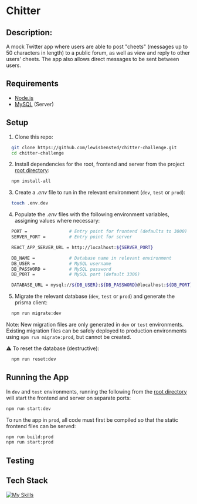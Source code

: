 # Chitter

## Description:
A mock Twitter app where users are able to post "cheets" (messages up to 50 characters in length) to a public forum, as well as view and reply to other users' cheets. The app also allows direct messages to be sent between users.

## Requirements

* [Node.js](https://nodejs.org/en)
* [MySQL](https://www.mysql.com/) (Server)

## Setup

1. Clone this repo:

```sh
  git clone https://github.com/lewisbensted/chitter-challenge.git
  cd chitter-challenge
```

2. Install dependencies for the root, frontend and server from the project [root directory](/):

```sh
  npm install-all
```

3. Create a _.env_ file to run in the relevant environment (`dev`, `test` or `prod`):

```sh
  touch .env.dev
```

4. Populate the _.env_ files with the following environment variables, assigning values where necessary:

```sh
  PORT =                # Entry point for frontend (defaults to 3000)
  SERVER_PORT =         # Entry point for server

  REACT_APP_SERVER_URL = http://localhost:${SERVER_PORT}

  DB_NAME =             # Database name in relevant environment
  DB_USER =             # MySQL username
  DB_PASSWORD =         # MySQL password
  DB_PORT =             # MySQL port (default 3306)

  DATABASE_URL = mysql://${DB_USER}:${DB_PASSWORD}@localhost:${DB_PORT}/${DB_NAME}

```

5. Migrate the relevant database (`dev`, `test` or `prod`) and generate the prisma client:

```sh
  npm run migrate:dev
```
Note: New migration files are only generated in `dev` or `test` environments. Existing migration files can be safely deployed to production environments using `npm run migrate:prod`, but cannot be created.

⚠️ To reset the database (destructive):
```sh
  npm run reset:dev
```

## Running the App

In `dev` and `test` environments, running the following from the [root directory](/) will start the frontend and server on separate ports:

```sh
npm run start:dev
```

To run the app in `prod`, all code must first be compiled so that the static frontend files can be served:
```sh
npm run build:prod
npm run start:prod
```

## Testing

## Tech Stack

[![My Skills](https://skillicons.dev/icons?i=nodejs,ts,express,react,prisma,mysql,vitest,materialui,vscode,github)](https://skillicons.dev)
